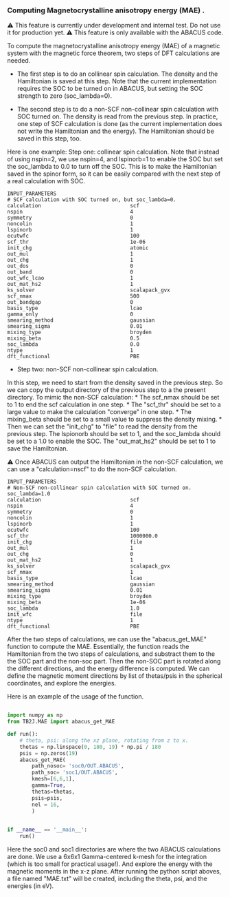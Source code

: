 ### Computing Magnetocrystalline anisotropy energy (MAE) .

:warning: This feature is currently under development and internal test. Do not use it for production yet.
:warning: This feature is only available with the ABACUS code. 


To compute the magnetocrystalline anisotropy energy (MAE) of a magnetic system with the magnetic force theorem, two steps of DFT calculations are needed.

- The first step is to do  an collinear spin calculation. The density and the Hamiltonian is saved at this step. Note that the current implementation requires the SOC to be turned on in ABACUS, but setting the SOC strength to zero (soc_lambda=0).

- The second step is to do a non-SCF non-collinear spin calculation with SOC turned on. The density is read from the previous step. In practice, one step of SCF calculation is done (as the current implementation does not write the Hamiltonian and the energy). The Hamiltonian should be saved in this step, too. 

Here is one example: 
Step one: collinear spin calculation.  Note that  instead of using  nspin=2, we use nspin=4, and  lspinorb=1 to enable the SOC but set the soc\_lambda  to 0.0 to turn off the SOC.  This is to make the Hamiltonian saved in the spinor form, so it can be easily compared with the next step of a real calculation with SOC. 


``` text
INPUT_PARAMETERS
# SCF calculation with SOC turned on, but soc_lambda=0. 
calculation                             scf
nspin                                   4
symmetry                                0
noncolin                                1
lspinorb                                1
ecutwfc                                 100
scf_thr                                 1e-06
init_chg                                atomic
out_mul                                 1
out_chg                                 1
out_dos                                 0
out_band                                0
out_wfc_lcao                            1
out_mat_hs2                             1
ks_solver                               scalapack_gvx
scf_nmax                                500
out_bandgap                             0
basis_type                              lcao
gamma_only                              0
smearing_method                         gaussian
smearing_sigma                          0.01
mixing_type                             broyden
mixing_beta                             0.5
soc_lambda                              0.0
ntype                                   1
dft_functional                          PBE
```


- Step two: non-SCF non-collinear spin calculation. 

In this step, we need to start from the density saved in the previous step. So we can copy the output directory of the previous step to a the present directory.
To mimic the non-SCF calculation: 
    * The scf\_nmax should be set to 1 to end the scf calculation in one step.
    * The "scf\_thr" should be set to a large value to make the calculation "converge" in one step.
    * The mixing\_beta should be set to a small value to suppress the density mixing.
    * Then we can set the "init\_chg" to "file" to read the density from the previous step. The lspionorb should be set to 1, and the soc_lambda should be set to a 1.0 to enable the SOC. 
The "out\_mat\_hs2" should be set to 1 to save the Hamiltonian.

:warning: Once ABACUS can output the Hamiltonian in the non-SCF calculation, we can use a "calculation=nscf" to do the non-SCF calculation.


```text
INPUT_PARAMETERS
# Non-SCF non-collinear spin calculation with SOC turned on. soc_lambda=1.0
calculation                             scf
nspin                                   4
symmetry                                0
noncolin                                1
lspinorb                                1
ecutwfc                                 100
scf_thr                                 1000000.0 
init_chg                                file
out_mul                                 1
out_chg                                 0
out_mat_hs2                             1
ks_solver                               scalapack_gvx
scf_nmax                                1
basis_type                              lcao
smearing_method                         gaussian
smearing_sigma                          0.01
mixing_type                             broyden
mixing_beta                             1e-06
soc_lambda                              1.0
init_wfc                                file
ntype                                   1
dft_functional                          PBE
```


After the two steps of calculations, we can use the "abacus\_get\_MAE" function to compute the MAE. Essentially, the function reads the Hamiltonian from the two steps of calculations, and substract them to the the SOC part and the non-soc part. 
Then the non-SOC part is rotated along the different directions, and the energy difference is computed. We can define the magnetic moment directions by list of thetas/psis in the spherical coordinates, and explore the energies.

Here is an example of the usage of the function.

```python

import numpy as np
from TB2J.MAE import abacus_get_MAE

def run():
    # theta, psi: along the xz plane, rotating from z to x. 
    thetas = np.linspace(0, 180, 19) * np.pi / 180
    psis = np.zeros(19)
    abacus_get_MAE(
        path_nosoc= 'soc0/OUT.ABACUS',   
        path_soc= 'soc1/OUT.ABACUS',
        kmesh=[6,6,1],
        gamma=True,
        thetas=thetas, 
        psis=psis,
        nel = 16,
        )
                                                                                        )

if __name__ == '__main__':
    run()
```


Here the soc0 and soc1 directories are where the two ABACUS calculations are done. We use a 6x6x1 Gamma-centered k-mesh for the integration (which is too small for practical usage!). And explore the energy with the magnetic moments in the x-z plane.
After running the python script aboves, a file named "MAE.txt" will be created, including the theta, psi, and the energies (in eV).  







